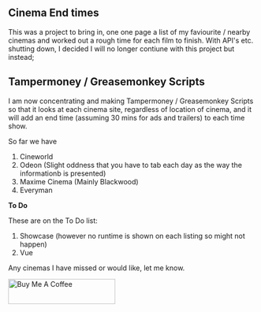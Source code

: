 ## Cinema End times

This was a project to bring in, one one page a list of my faviourite / nearby cinemas and worked out a rough time for each film to finish.  With API's etc. shutting down, I decided I will no longer contiune with this project but instead;

## Tampermoney / Greasemonkey Scripts

I am now concentrating and making Tampermoney / Greasemonkey Scripts so that it looks at each cinema site, regardless of location of cinema, and it will add an end time (assuming 30 mins for ads and trailers) to each time show.

So far we have 

1. Cineworld
2. Odeon (Slight oddness that you have to tab each day as the way the informationb is presented)
3. Maxime Cinema (Mainly Blackwood)
4. Everyman

**To Do**

These are on the To Do list:

1. Showcase (however no runtime is shown on each listing so might not happen)
2. Vue

Any cinemas I have missed or would like, let me know.

<a href="https://www.buymeacoffee.com/disruptthinking" target="_blank"><img src="https://cdn.buymeacoffee.com/buttons/default-orange.png" alt="Buy Me A Coffee" style="height: 51px !important;width: 217px !important;" ></a>